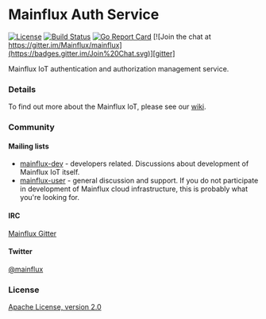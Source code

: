 # Mainflux Auth Service

[![License](https://img.shields.io/badge/license-Apache%20v2.0-blue.svg)](LICENSE)
[![Build Status](https://travis-ci.org/mainflux/mainflux-auth.svg?branch=master)](https://travis-ci.org/mainflux/mainflux-auth)
[![Go Report Card](https://goreportcard.com/badge/github.com/Mainflux/mainflux-auth)](https://goreportcard.com/report/github.com/Mainflux/mainflux-auth)
[![Join the chat at https://gitter.im/Mainflux/mainflux](https://badges.gitter.im/Join%20Chat.svg)][gitter]

Mainflux IoT authentication and authorization management service.

### Details
To find out more about the Mainflux IoT, please see our [wiki][wiki].

### Community
#### Mailing lists
- [mainflux-dev][google-dev] - developers related. Discussions about development of Mainflux IoT itself.
- [mainflux-user][google-user] - general discussion and support. If you do not participate in development
    of Mainflux cloud infrastructure, this is probably what you're looking for.

#### IRC
[Mainflux Gitter][gitter]

#### Twitter
[@mainflux][twitter]

### License
[Apache License, version 2.0](LICENSE)

[wiki]: https://github.com/Mainflux/mainflux/wiki
[google-dev]: https://groups.google.com/forum/#!forum/mainflux-dev
[google-user]: https://groups.google.com/forum/#!forum/mainflux-user
[twitter]: https://twitter.com/mainflux
[gitter]: https://gitter.im/Mainflux/mainflux?utm_source=badge&utm_medium=badge&utm_campaign=pr-badge&utm_content=badge
